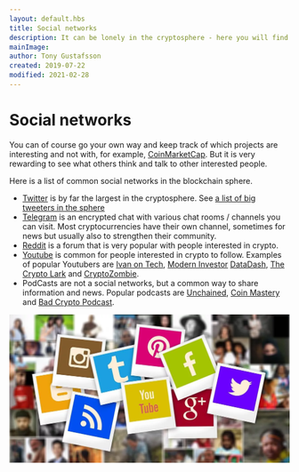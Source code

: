 ```yaml
---
layout: default.hbs
title: Social networks
description: It can be lonely in the cryptosphere - here you will find information about social networks that relate to cryptocurrencies and blockchains.
mainImage:
author: Tony Gustafsson
created: 2019-07-22
modified: 2021-02-28
---
```


# Social networks

You can of course go your own way and keep track of which projects are interesting and not with, for example, [CoinMarketCap](https://coinmarketcap.com/). But it is very rewarding to see what others think and talk to other interested people.

Here is a list of common social networks in the blockchain sphere.

-   [Twitter](https://www.twitter.com) is by far the largest in the cryptosphere. See [a list of big tweeters in the sphere](https://medium.com/@Uttoken.io/top-50-blockchain-and-crypto-twitter-accounts-to-follow-3a343948d176)
-   [Telegram](https://telegram.org/) is an encrypted chat with various chat rooms / channels you can visit. Most cryptocurrencies have their own channel, sometimes for news but usually also to strengthen their community.
-   [Reddit](https://www.reddit.com) is a forum that is very popular with people interested in crypto.
-   [Youtube](https://www.youtube.com/) is common for people interested in crypto to follow. Examples of popular Youtubers are [Ivan on Tech](https://www.youtube.com/user/LiljeqvistIvan/featured), [Modern Investor](https://www.youtube.com/channel/UC-5HLi3buMzdxjdTdic3Aig) [DataDash](https://www.youtube.com/channel/UCCatR7nWbYrkVXdxXb4cGXw/videos), [The Crypto Lark](https://www.youtube.com/user/larksongbird01) and [CryptoZombie](https://www.youtube.com/channel/UCiUnrCUGCJTCC7KjuW493Ww).
-   PodCasts are not a social networks, but a common way to share information and news. Popular podcasts are [Unchained](https://unchainedpodcast.com/), [Coin Mastery](https://www.coinmastery.com/) and [Bad Crypto Podcast](https://badcryptopodcast.com/).

![Sociala nätverk](img/social-networks.webp 'Sociala nätverk')
